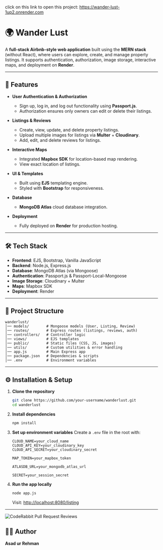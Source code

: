 click on this link to open this project:
https://wander-lust-1up2.onrender.com

# 🌍 Wander Lust

A **full-stack Airbnb-style web application** built using the **MERN stack** (without React), where users can explore, create, and manage property listings. It supports authentication, authorization, image storage, interactive maps, and deployment on **Render**.

---

## 🚀 Features

* **User Authentication & Authorization**

  * Sign up, log in, and log out functionality using **Passport.js**.
  * Authorization ensures only owners can edit or delete their listings.

* **Listings & Reviews**

  * Create, view, update, and delete property listings.
  * Upload multiple images for listings via **Multer** + **Cloudinary**.
  * Add, edit, and delete reviews for listings.

* **Interactive Maps**

  * Integrated **Mapbox SDK** for location-based map rendering.
  * View exact location of listings.

* **UI & Templates**

  * Built using **EJS** templating engine.
  * Styled with **Bootstrap** for responsiveness.

* **Database**

  * **MongoDB Atlas** cloud database integration.

* **Deployment**

  * Fully deployed on **Render** for production hosting.

---

## 🛠️ Tech Stack

* **Frontend**: EJS, Bootstrap, Vanilla JavaScript
* **Backend**: Node.js, Express.js
* **Database**: MongoDB Atlas (via Mongoose)
* **Authentication**: Passport.js & Passport-Local-Mongoose
* **Image Storage**: Cloudinary + Multer
* **Maps**: Mapbox SDK
* **Deployment**: Render

---

## 📂 Project Structure

```
wanderlust/
│── models/        # Mongoose models (User, Listing, Review)
│── routes/        # Express routes (listings, reviews, auth)
│── controllers/   # Controller logic
│── views/         # EJS templates
│── public/        # Static files (CSS, JS, images)
│── utils/         # Custom utilities & error handling
│── app.js         # Main Express app
│── package.json   # Dependencies & scripts
│── .env           # Environment variables
```

---

## ⚙️ Installation & Setup

1. **Clone the repository**

   ```bash
   git clone https://github.com/your-username/wanderlust.git
   cd wanderlust
   ```

2. **Install dependencies**

   ```bash
   npm install
   ```

3. **Set up environment variables**
   Create a `.env` file in the root with:

   ```env
   CLOUD_NAME=your_cloud_name
   CLOUD_API_KEY=your_cloudinary_key
   CLOUD_API_SECRET=your_cloudinary_secret

   MAP_TOKEN=your_mapbox_token

   ATLASDB_URL=your_mongodb_atlas_url

   SECRET=your_session_secret
   ```

4. **Run the app locally**

   ```bash
   node app.js
   ```

   Visit: [http://localhost:8080/listing](http://localhost:8080/listing)

---

![CodeRabbit Pull Request Reviews](https://img.shields.io/coderabbit/prs/github/AsadurRehmann/Wander-lust?utm_source=oss&utm_medium=github&utm_campaign=AsadurRehmann%2FWander-lust&labelColor=171717&color=FF570A&link=https%3A%2F%2Fcoderabbit.ai&label=CodeRabbit+Reviews)


## 👨‍💻 Author

**Asad ur Rehman**

